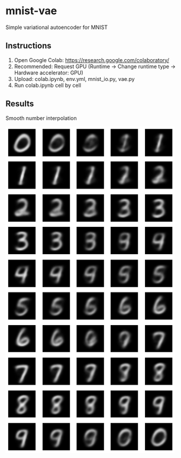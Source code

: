 # mnist-vae
Simple variational autoencoder for MNIST

## Instructions
1. Open Google Colab: https://research.google.com/colaboratory/
2. Recommended: Request GPU (Runtime -> Change runtime type -> Hardware accelerator: GPU)
3. Upload: colab.ipynb, env.yml, mnist_io.py, vae.py
4. Run colab.ipynb cell by cell

## Results
Smooth number interpolation

![alt text](https://github.com/arnemonsees/mnist-vae/blob/main/sample.png)
